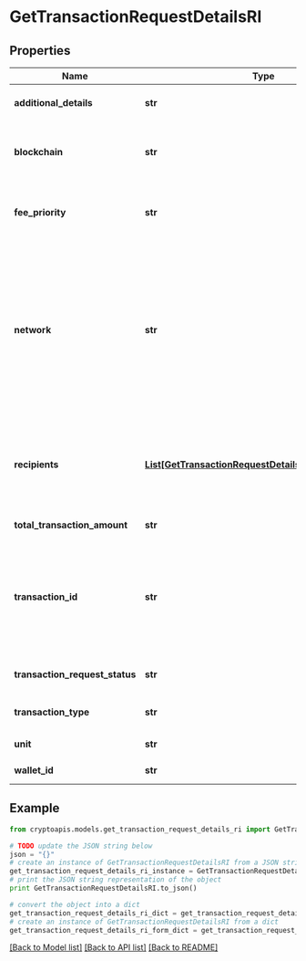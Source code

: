 # GetTransactionRequestDetailsRI


## Properties
Name | Type | Description | Notes
------------ | ------------- | ------------- | -------------
**additional_details** | **str** | Defines an optional note for additional details. | 
**blockchain** | **str** | Represents the specific blockchain protocol name, e.g. Ethereum, Bitcoin, etc. | 
**fee_priority** | **str** | Defines the priority for the fee, if it is \&quot;slow\&quot;, \&quot;standard\&quot; or \&quot;fast\&quot;. | 
**network** | **str** | Represents the name of the blockchain network used; blockchain networks are usually identical as technology and software, but they differ in data, e.g. - \&quot;mainnet\&quot; is the live network with actual data while networks like \&quot;testnet\&quot;, \&quot;goerli\&quot; are test networks. | 
**recipients** | [**List[GetTransactionRequestDetailsRIRecipientsInner]**](GetTransactionRequestDetailsRIRecipientsInner.md) | Represents a list of recipient addresses with the respective amounts. In account-based protocols like Ethereum there is only one address in this list. | 
**total_transaction_amount** | **str** | Defines the total transaction amount. | 
**transaction_id** | **str** | Represents the unique identifier of a transaction, i.e. it could be transactionId in UTXO-based protocols like Bitcoin, and transaction hash in Ethereum blockchain. | [optional] 
**transaction_request_status** | **str** | Defines the status of the transaction request, e.g. pending. | 
**transaction_type** | **str** | Defines the transaction type, if it is for coins or tokens. | 
**unit** | **str** | Defines the unit of the amount. | 
**wallet_id** | **str** | Defines the unique ID of the Wallet. | 

## Example

```python
from cryptoapis.models.get_transaction_request_details_ri import GetTransactionRequestDetailsRI

# TODO update the JSON string below
json = "{}"
# create an instance of GetTransactionRequestDetailsRI from a JSON string
get_transaction_request_details_ri_instance = GetTransactionRequestDetailsRI.from_json(json)
# print the JSON string representation of the object
print GetTransactionRequestDetailsRI.to_json()

# convert the object into a dict
get_transaction_request_details_ri_dict = get_transaction_request_details_ri_instance.to_dict()
# create an instance of GetTransactionRequestDetailsRI from a dict
get_transaction_request_details_ri_form_dict = get_transaction_request_details_ri.from_dict(get_transaction_request_details_ri_dict)
```
[[Back to Model list]](../README.md#documentation-for-models) [[Back to API list]](../README.md#documentation-for-api-endpoints) [[Back to README]](../README.md)


